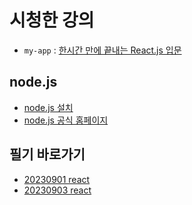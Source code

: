 # 시청한 강의
- `my-app` : [한시간 만에 끝내는 React.js 입문](https://youtu.be/6GECT2Jrr_g)

## node.js
- [node.js 설치](https://youtu.be/5l4nma-WbHs)
- [node.js 공식 홈페이지](https://nodejs.org/en)

## 필기 바로가기
- [20230901 react](https://github.com/bbungbbun/study-react/blob/master/text/20230901%20react.md)
- [20230903 react](https://github.com/bbungbbun/study-react/blob/master/text/20230903%20react.md)